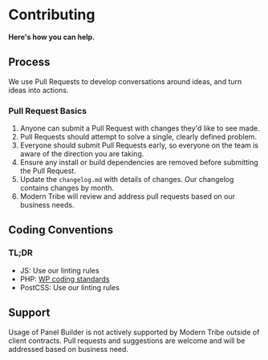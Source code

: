 # Contributing

**Here's how you can help.**

## Process

We use Pull Requests to develop conversations around ideas, and turn ideas into actions.

### Pull Request Basics

1. Anyone can submit a Pull Request with changes they'd like to see made.
2. Pull Requests should attempt to solve a single, clearly defined problem.
3. Everyone should submit Pull Requests early, so everyone on the team is aware of the direction you are taking.
4. Ensure any install or build dependencies are removed before submitting the Pull Request.
5. Update the `changelog.md` with details of changes. Our changelog contains changes by month.
6. Modern Tribe will review and address pull requests based on our business needs.

## Coding Conventions

### TL;DR

* JS: Use our linting rules
* PHP: [WP coding standards](https://make.wordpress.org/core/handbook/best-practices/coding-standards/php/)
* PostCSS: Use our linting rules

## Support

Usage of Panel Builder is not actively supported by Modern Tribe outside of client contracts. Pull requests and suggestions are welcome and will be addressed based on business need.

